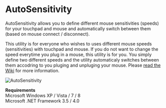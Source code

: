 # AutoSensitivity
AutoSensitivity allows you to define different mouse sensitivities (speeds) for your touchpad and mouse and automatically switch between them (based on mouse connect / disconnect).

This utility is for everyone who wishes to uses different mouse speeds (sensitivities) with touchpad and mouse. If you do not want to change the speed everytime you plug in a mouse, this utility is for you. You simply define two different speeds and the utility automaticaly switches between them accodring to you pluging and unpluging your mouse. Please [read the Wiki](https://github.com/igorkulman/AutoSensitivity/wiki) for more information.

![AutoSensitivity](https://github.com/igorkulman/AutoSensitivity/raw/readme/autosensitivityscreen.jpg)

**Requirements**  
Microsoft Windows XP / Vista / 7 / 8  
Microsoft .NET Framework 3.5 / 4.0
